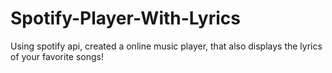# Spotify-Player-With-Lyrics

Using spotify api, created a online music player, that also displays the lyrics of your favorite songs!
